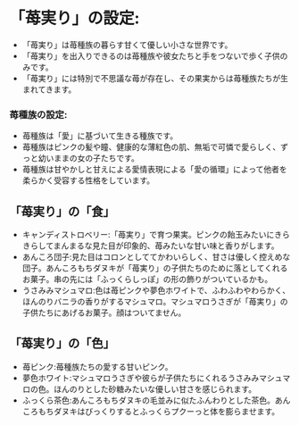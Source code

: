 # 「苺実り」の設定:

* 「苺実り」は苺種族の暮らす甘くて優しい小さな世界です。
* 「苺実り」を出入りできるのは苺種族や彼女たちと手をつないで歩く子供のみです。
* 「苺実り」には特別で不思議な苺が存在し、その果実からは苺種族たちが生まれてきます。

### 苺種族の設定:

* 苺種族は「愛」に基づいて生きる種族です。
* 苺種族はピンクの髪や瞳、健康的な薄紅色の肌、無垢で可憐で愛らしく、ずっと幼いままの女の子たちです。
* 苺種族は甘やかしと甘えによる愛情表現による「愛の循環」によって他者を柔らかく受容する性格をしています。

## 「苺実り」の「食」

* キャンディストロベリー:「苺実り」で育つ果実。ピンクの飴玉みたいにきらきらしてまんまるな見た目が印象的、苺みたいな甘い味と香りがします。
* あんころ団子:見た目はコロンとしててかわいらしく、甘さは優しく控えめな団子。あんころもちダヌキが「苺実り」の子供たちのために落としてくれるお菓子。串の先には「ふっくらしっぽ」の形の飾りがついているかも。
* うさみみマシュマロ:色は苺ピンクや夢色ホワイトで、ふわふわやわらかく、ほんのりバニラの香りがするマシュマロ。マシュマロうさぎが「苺実り」の子供たちにあげるお菓子。顔はついてません。

## 「苺実り」の「色」

* 苺ピンク:苺種族たちの愛する甘いピンク。
* 夢色ホワイト:マシュマロうさぎや彼らが子供たちにくれるうさみみマシュマロの色。ほんのりとした砂糖みたいな優しい甘さを感じられます。
* ふっくら茶色:あんころもちダヌキの毛並みに似たふんわりとした茶色。あんころもちダヌキはびっくりするとふっくらプクーっと体を膨らませます。
